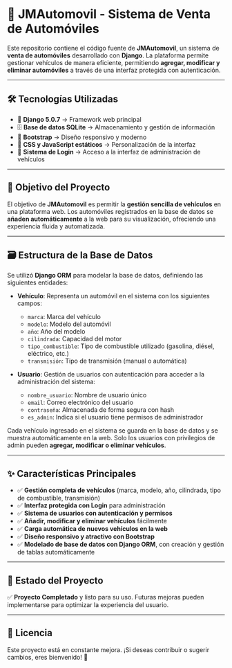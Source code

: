 # 🚗 JMAutomovil - Sistema de Venta de Automóviles

Este repositorio contiene el código fuente de **JMAutomovil**, un sistema de **venta de automóviles** desarrollado con **Django**. La plataforma permite gestionar vehículos de manera eficiente, permitiendo **agregar, modificar y eliminar automóviles** a través de una interfaz protegida con autenticación.

---

## 🛠 Tecnologías Utilizadas

- 🐍 **Django 5.0.7** → Framework web principal
- 🗄️ **Base de datos SQLite** → Almacenamiento y gestión de información
- 🎨 **Bootstrap** → Diseño responsivo y moderno
- 💾 **CSS y JavaScript estáticos** → Personalización de la interfaz
- 🔐 **Sistema de Login** → Acceso a la interfaz de administración de vehículos

---

## 🎯 Objetivo del Proyecto

El objetivo de **JMAutomovil** es permitir la **gestión sencilla de vehículos** en una plataforma web. Los automóviles registrados en la base de datos se **añaden automáticamente** a la web para su visualización, ofreciendo una experiencia fluida y automatizada.

---

## 🗃️ Estructura de la Base de Datos

Se utilizó **Django ORM** para modelar la base de datos, definiendo las siguientes entidades:

- **Vehículo**: Representa un automóvil en el sistema con los siguientes campos:
  - `marca`: Marca del vehículo
  - `modelo`: Modelo del automóvil
  - `año`: Año del modelo
  - `cilindrada`: Capacidad del motor
  - `tipo_combustible`: Tipo de combustible utilizado (gasolina, diésel, eléctrico, etc.)
  - `transmisión`: Tipo de transmisión (manual o automática)
  
- **Usuario**: Gestión de usuarios con autenticación para acceder a la administración del sistema:
  - `nombre_usuario`: Nombre de usuario único
  - `email`: Correo electrónico del usuario
  - `contraseña`: Almacenada de forma segura con hash
  - `es_admin`: Indica si el usuario tiene permisos de administrador

Cada vehículo ingresado en el sistema se guarda en la base de datos y se muestra automáticamente en la web. Solo los usuarios con privilegios de admin pueden **agregar, modificar o eliminar vehículos**.

---

## ✨ Características Principales

- ✅ **Gestión completa de vehículos** (marca, modelo, año, cilindrada, tipo de combustible, transmisión)
- ✅ **Interfaz protegida con Login** para administración
- ✅ **Sistema de usuarios con autenticación y permisos**
- ✅ **Añadir, modificar y eliminar vehículos** fácilmente
- ✅ **Carga automática de nuevos vehículos en la web**
- ✅ **Diseño responsivo y atractivo con Bootstrap**
- ✅ **Modelado de base de datos con Django ORM**, con creación y gestión de tablas automáticamente

---

## 📌 Estado del Proyecto

✅ **Proyecto Completado** y listo para su uso. Futuras mejoras pueden implementarse para optimizar la experiencia del usuario.

---

## 📄 Licencia

Este proyecto está en constante mejora. ¡Si deseas contribuir o sugerir cambios, eres bienvenido! 🚀

